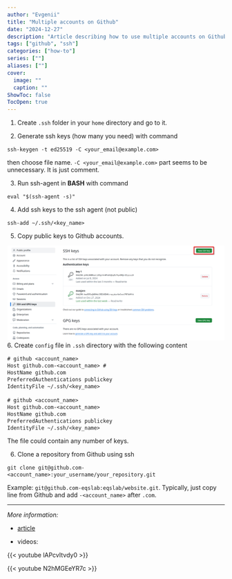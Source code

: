 ```yaml
---
author: "Evgenii"
title: "Multiple accounts on Github"
date: "2024-12-27"
description: "Article describing how to use multiple accounts on Github with ssh keys"
tags: ["github", "ssh"]
categories: ["how-to"]
series: [""]
aliases: [""]
cover:
  image: ""
  caption: ""
ShowToc: false
TocOpen: true
---
```


1. Create `.ssh` folder in your `home` directory and go to it.

2. Generate ssh keys (how many you need) with command 

```properties
ssh-keygen -t ed25519 -C <your_email@example.com>
```
then choose file name. `-C <your_email@example.com>` part seems to be unnecessary. It is just comment.

3. Run ssh-agent in **BASH** with command

```properties
eval "$(ssh-agent -s)"
```

4. Add ssh keys to the ssh agent (not public)

```properties
ssh-add ~/.ssh/<key_name>
```

5. Copy public keys to Github accounts.

![image](images/screenshot_20241227_161634.png)
6.  Create `config` file in `.ssh` directory with the following content

```properties
# github <account_name>
Host github.com-<account_name> #
HostName github.com
PreferredAuthentications publickey
IdentityFile ~/.ssh/<key_name>

# github <account_name>
Host github.com-<account_name>
HostName github.com
PreferredAuthentications publickey
IdentityFile ~/.ssh/<key_name>
```

The file could contain any number of keys.

6. Clone a repository from Github using ssh

```properties
git clone git@github.com-<account_name>:your_username/your_repository.git
```
Example: `git@github.com-eqslab:eqslab/website.git`. Typically, just copy line from Github and add `-<account_name>` after `.com`.

---

_More information:_

- [article](https://www.ayyaztech.com/blog/how-to-use-multiple-github-accounts-on-the-same-machine)

- videos: 

{{< youtube lAPcvItvdy0 >}}

{{< youtube N2hMGEeYR7c >}}

<!-- - ▶️ https://www.youtube.com/watch?v=lAPcvItvdy0&t

- ▶️ https://www.youtube.com/watch?v=N2hMGEeYR7c&t -->

